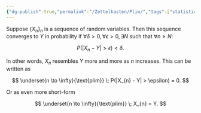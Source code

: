 ```yaml
---
{"dg-publish":true,"permalink":"/Zettelkasten/Plim/","tags":["statistics"],"noteIcon":"1","created":"2024-12-21T14:38:04.590+09:00"}
---
```



Suppose $\{ X_{n} \}_{n}$ is a sequence of random variables. Then this sequence converges to $Y$ in probability if $\forall\delta>0,\forall\epsilon>0, \exists N$ such that $\forall n\geq N$:

$$
P(|X_{n} - Y| > \epsilon) < \delta.
$$

In other words, $X_{n}$ resembles $Y$ more and more as $n$ increases.
This can be written as

$$
\underset{n \to \infty}{\text{plim}} \; P(|X_{n} - Y| > \epsilon) = 0.
$$

Or as even more short-form

$$
\underset{n \to \infty}{\text{plim}} \; X_{n} = Y.
$$

